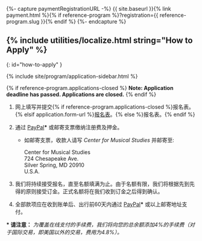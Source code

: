 {%- capture paymentRegistrationURL -%}
{{ site.baseurl }}{% link payment.html %}{% if reference-program %}?registration={{ reference-program.slug }}{% endif %}
{%- endcapture %}

## {% include utilities/localize.html string="How to Apply" %}
{: id="how-to-apply" }

{% include site/program/application-sidebar.html %}

{% if reference-program.applications-closed %}
**Note: Application deadline has passed. Applications are closed.**
{% endif %}

1. 网上填写并提交{% if reference-program.applications-closed %}报名表。{% elsif application.form-url %}<a href="{{ application.form-url }}" target="_blank">报名表</a>。{% else %}报名表。{% endif %}

1. 通过 <a href="{{ paymentRegistrationURL }}">PayPal</a>**\*** 或邮寄支票缴纳注册费及押金。

    * 如邮寄支票，收款人请写 *Center for Musical Studies* 并邮寄至:

        <div class="address">Center for Musical Studies<br/>
        724 Chesapeake Ave.<br/>
        Silver Spring, MD 20910<br/>
        U.S.A.</div>

1. 我们将持续接受报名，直至名额填满为止。由于名额有限，我们将根据先到先得的原则接受订金。正式名额将在我们收到订金之后得到确认。

1. 全部款项应在收到账单后、出行前60天内通过 <a href="{{ site.baseurl }}{% link payment.html %}?balance=1">PayPal</a>**\*** 或以上邮寄地址支付。

**\* 请注意：** *为覆盖在线支付的手续费，我们将向您的总余额添加4%的手续费（对于国际交易，即美国以外的交易，费用为4.8%）。*